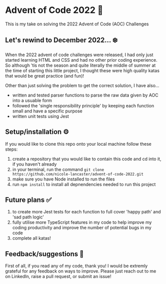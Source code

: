 # Advent of Code 2022 🎄

This is my take on solving the 2022 Advent of Code (AOC) Challenges

## Let's rewind to December 2022... ❄️

When the 2022 advent of code challenges were released, I had only just started learning HTML and CSS and had no other prior coding experience.
So although 'tis not the season and quite literally the middle of summer at the time of starting this little project, I thought these were high quality katas that would be great practice (and fun)!

Other than just solving the problem to get the correct solution, I have also...

- written and tested parser functions to parse the raw data given by AOC into a usuable form
- followed the 'single responsibility principle' by keeping each function small and have a specific purpose
- written unit tests using Jest

## Setup/installation ⚙️

If you would like to clone this repo onto your local machine follow these steps:

1. create a repository that you would like to contain this code and cd into it, if you haven't already
2. in your terminal, run the command `git clone https://github.com/nicole-lancaster/advent-of-code-2022.git`
3. make sure you have Node installed to run the files
4. run `npm install` to install all depnendencies needed to run this project

## Future plans ✅

1. to create more Jest tests for each function to full cover 'happy path' and 'sad path logic'
2. fully utilise more TypeScript features in my code to help improve my coding productivity and improve the number of potential bugs in my code
3. complete all katas!

## Feedback/suggestions 🫶

First of all, if you read any of my code, thank you! I would be extremly grateful for any feedback on ways to improve. Please just reach out to me on LinkedIn, raise a pull request, or submit an issue!
